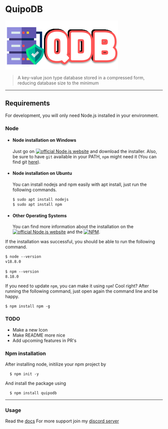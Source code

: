# QuipoDB

![](./QDB.png)

> A key-value json type database stored in a compressed form, reducing database size to the minimum

---

## Requirements

For development, you will only need Node.js installed in your environment.

### Node

- #### Node installation on Windows

  Just go on [![official Node.js website](https://img.shields.io/badge/Node.js-43853D?style=for-the-badge&logo=node.js&logoColor=white)](https://img.shields.io/badge/Node.js-43853D?style=for-the-badge&logo=node.js&logoColor=white) and download the installer.
  Also, be sure to have `git` available in your PATH, `npm` might need it (You can find git [here](https://git-scm.com/)).

- #### Node installation on Ubuntu

  You can install nodejs and npm easily with apt install, just run the following commands.

      $ sudo apt install nodejs
      $ sudo apt install npm

- #### Other Operating Systems
  You can find more information about the installation on the [![official Node.js website](https://img.shields.io/badge/Node.js-43853D?style=for-the-badge&logo=node.js&logoColor=white)](https://img.shields.io/badge/Node.js-43853D?style=for-the-badge&logo=node.js&logoColor=white) and the [![NPM](https://img.shields.io/badge/NPM-%23000000.svg?style=for-the-badge&logo=npm&logoColor=white)](https://npmjs.org/).

If the installation was successful, you should be able to run the following command.

    $ node --version
    v18.8.0

    $ npm --version
    8.18.0

If you need to update `npm`, you can make it using `npm`! Cool right? After running the following command, just open again the command line and be happy.

    $ npm install npm -g

### TODO

- Make a new Icon
- Make README more nice
- Add upcoming features in PR's

### Npm installation

After installing node, initilize your npm project by

      $ npm init -y

And install the package using

      $ npm install quipodb

---

### Usage

Read the [docs](https://r-rajaneesh.github.io/quipodb)
For more support join my [discord server](https://discord.com/invite/Gmxxw6KfEF)
